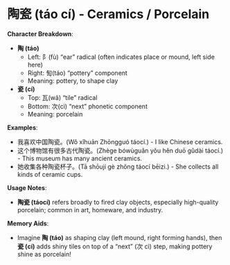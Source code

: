 # **陶瓷 (táo cí) - Ceramics / Porcelain**

**Character Breakdown**:  
- **陶 (táo)**
  - Left: 阝(fù) “ear” radical (often indicates place or mound, left side here)
  - Right: 匋(táo) “pottery” component
  - Meaning: pottery, to shape clay  
- **瓷 (cí)**
  - Top: 瓦(wǎ) “tile” radical
  - Bottom: 次(cì) “next” phonetic component
  - Meaning: porcelain

**Examples**:  
- 我喜欢中国陶瓷。(Wǒ xǐhuān Zhōngguó táocí.) - I like Chinese ceramics.  
- 这个博物馆有很多古代陶瓷。(Zhège bówùguǎn yǒu hěn duō gǔdài táocí.) - This museum has many ancient ceramics.  
- 她收集各种陶瓷杯子。(Tā shōují gè zhǒng táocí bēizi.) - She collects all kinds of ceramic cups.

**Usage Notes**:  
- **陶瓷 (táocí)** refers broadly to fired clay objects, especially high-quality porcelain; common in art, homeware, and industry.

**Memory Aids**:  
- Imagine **陶 (táo)** as shaping clay (left mound, right forming hands), then **瓷 (cí)** adds shiny tiles on top of a “next” (次 cì) step, making pottery shine as porcelain!